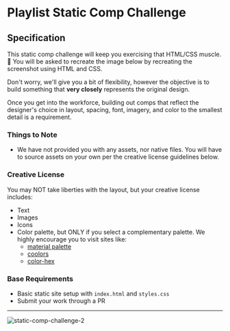 
<link rel="stylesheet" href="./stylesheets/css/bradley_cooper.css">

# Playlist Static Comp Challenge


## Specification

This static comp challenge will keep you exercising that HTML/CSS muscle. :muscle: You will be asked to recreate the image below by recreating the screenshot using HTML and CSS.

Don't worry, we'll give you a bit of flexibility, however the objective is to build something that **very closely** represents the original design.

Once you get into the workforce, building out comps that reflect the designer's choice in layout, spacing, font, imagery, and color to the smallest detail is a requirement.

### Things to Note

 - We have not provided you with any assets, nor native files. You will have to source assets on your own per the creative license guidelines below.

### Creative License

You may NOT take liberties with the layout, but your creative license includes:

* Text
* Images
* Icons
* Color palette, but ONLY if you select a complementary palette. We highly encourage you to visit sites like:
  - [material palette](https://www.materialpalette.com/)
  - [coolors](https://coolors.co/)
  - [color-hex](http://www.color-hex.com/color-palettes/)

### Base Requirements

  - Basic static site setup with `index.html` and `styles.css`
  - Submit your work through a PR

---

![static-comp-challenge-2](https://github.com/turingschool/front-end-curriculum/blob/gh-pages/assets/images/static-comp-challenge-2.jpg)
